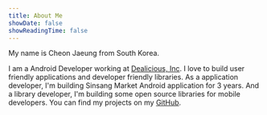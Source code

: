 ```yaml
---
title: About Me
showDate: false
showReadingTime: false
---
```


My name is Cheon Jaeung from South Korea.

I am a Android Developer working at [Dealicious, Inc](https://dealicious.kr).
I love to build user friendly applications and developer friendly libraries.
As a application developer, I'm building Sinsang Market Android application for 3 years.
And a library developer, I'm building some open source libraries for mobile developers.
You can find my projects on my [GitHub](https://github.com/cheonjaeung).
